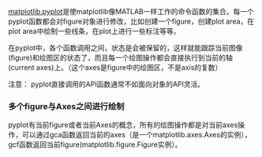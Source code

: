 [matplotlib.pyplot](https://matplotlib.org/api/_as_gen/matplotlib.pyplot.html#module-matplotlib.pyplot)是使matplotlib像MATLAB一样工作的命令函数的集合。每一个pyplot函数都会对figure对象进行修改，比如创建一个figure，创建plot area，在plot area中绘制一些线条，在plot上进行一些标注等等。

在pyplot中，各个函数调用之间，状态是会被保留的，这样就能跟踪当前图像\(figure\)和绘图区的状态了，而且每一个绘图操作都会直接执行到当前的轴\(current axes\)上。（这个axes是figure中的绘图区，不是axis的复数）

注意： pyplot直接调用的API函数通常不如面向对象的API灵活。

### 多个figure与Axes之间进行绘制

pyplot有当前figure或者当前Axes的概念，所有的绘图操作都是对当前axes操作，可以通过gca函数返回当前的axes（是一个matplotlib.axes.Axes的实例），gcf函数返回当前figure\(matplotlib.figure.Figure实例）。

